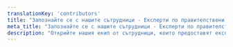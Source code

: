 ```yaml
---
translationKey: 'contributors'
title: "Запознайте се с нашите сътрудници - Експерти по правителствени процедури"
meta_title: "Запознайте се с нашите сътрудници - Експерти по правителствени процедури"
description: "Открийте нашия екип от сътрудници, които предоставят експертни насоки и прозрения за ефективното навигиране и ускоряване на различни правителствени процедури."
---
```

